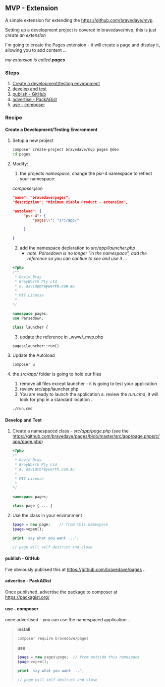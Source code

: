 ## MVP - Extension

A simple extension for extending the https://github.com/bravedave/mvp.

Setting up a development project is covered in bravedave/mvp, this is just _create an extension_

I'm going to create the Pages extension - it will create a page and display it, allowing you to add content ...

_my extension is called __pages___

### Steps
1. <a href="#Development_Environment">Create a development/testing environment</a>
2. <a href="#Develop_Test">develop and test</a>
3. <a href="#Publish_to_GitHub">publish - GitHub</a>
4. <a href="#advertise_on_PackAGist">advertise - PackAGist</a>
5. <a href="#use_composer">use - composer</a>

### Recipe

<a name="Development_Environment"></a>
#### Create a Development/Testing Environment

1. Setup a new project
   ```bash
   composer create-project bravedave/mvp pages @dev
   cd pages
   ```
2. Modify:
   1. the projects _namespace_, change the psr-4 namespace to reflect your namespace:

   _composer.json_
   ```json
   "name": "bravedave/pages",
   "description": "Minimum Viable Product - extension",

   "autoload": {
        "psr-4": {
            "pages\\": "src/app/"

        }

   }
   ```

   2. add the namespace declaration to _src/app/launcher.php_
      * _note: Parsedown is no longer "in the namespace", add the reference so you can contiue to see and use it ..._

   ```php
   <?php
   /**
    * David Bray
    * BrayWorth Pty Ltd
    * e. david@brayworth.com.au
    *
    * MIT License
    *
   */

   namespace pages;
   use Parsedown;

   class launcher {
   ```

   3. update the reference in _www/_mvp.php
   ```php
   pages\launcher::run()
   ```


3. Update the Autoload
   ```bash
   composer u
   ```

3. the _src/app/_ folder is going to hold our files
   1. remove all files except launcher - it is going to test your application
   2. review src/app/launcher.php
   3. You are ready to launch the application
      a. review the _run.cmd_, it will look for php in a standard location ..

   ```bash
   ./run.cmd
   ```

<a name="Develop_Test"></a>
#### Develop and Test

1. Create a namespaced class - _src/app/page.php_ (see the https://github.com/bravedave/pages/blob/master/src/app/page.phpsrc/app/page.php)

   ```php
   <?php
   /*
    * David Bray
    * BrayWorth Pty Ltd
    * e. david@brayworth.com.au
    *
    * MIT License
    *
   */

   namespace pages;

   class page { ... }
   ```

2. Use the class in your environment
   ```php
   $page = new page;	// from this namespace
   $page->open();

   print 'say what you want ...';

   // page will self destruct and close
   ```

<a name="Publish_to_GitHub"></a>
#### publish - GitHub

I've obviously publised this at https://github.com/bravedave/pages ..


<a name="advertise_on_PackAGist"></a>
#### advertise - PackAGist

Once published, advertise the package to composer at https://packagist.org/


<a name="use_composer"></a>
#### use - composer

once advertised - you can use the namespaced application ..
>  __install__
>  ```bash
>  composer require bravedave/pages
>  ```
>
>  __use__
>  ```php
>  $page = new pages\page;	// from outside this namespace
>  $page->open();
>
>  print 'say what you want ...';
>
>  // page will self destruct and close
>  ```


